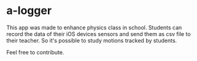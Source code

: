 a-logger
========

This app was made to enhance physics class in school. Students can record the data of their iOS devices sensors and send them as csv file to their teacher. So it's possible to study motions tracked by students.

Feel free to contribute.
